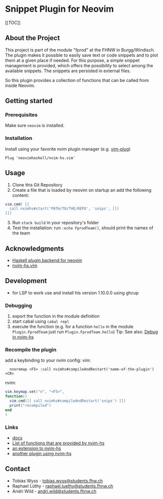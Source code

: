 # Snippet Plugin for Neovim

[[_TOC_]]

## About the Project
This project is part of the module "fprod" at the FHNW in Burgg/Windisch.
The plugin makes it possible to easily save text or code snippets and to plot 
them at a given place if needed. 
For this purpose, a simple snippet management is provided, 
which offers the possibility to select among the available snippets. 
The snippets are persisted in external files.

So this plugin provides a collection of functions that can be called from inside Neovim.

## Getting started

### Prerequisites

Make sure `neovim` is installed.

### Installation

Install using your favorite nvim plugin manager (e.g. [vim-plug](https://github.com/junegunn/vim-plug))

```vimL
Plug 'neovimhaskell/nvim-hs.vim'
```

## Usage
1. Clone this Git Repository
2. Create a file that is loaded by neovim on startup an add the following content:
```lua
vim.cmd( [[ 
  call nvimhs#start('PATH/TO/THE/REPO', 'snips', []) 
]])
```
3. Run `stack build` in your repository's folder
4. Test the installation: run `:echo FprodTeam()`, should print the names of the team

## Acknowledgments
* [Haskell plugin backend for neovim](https://hackage.haskell.org/package/nvim-hs)
* [nvim-hs.vim](https://github.com/neovimhaskell/nvim-hs.vim)

## Development
- for LSP to work use and install hls version 1.10.0.0 using ghcup

### Debugging
1. export the function in the module definition
2. start cabal using `cabal repl`
3. execute the function (e.g. for a function `hello` in the module `Plugin.FprodTeam` just run `Plugin.FprodTeam.hello`)
Tip: See also: [Debug in nvim-hs](https://hackage.haskell.org/package/nvim-hs-0.2.4/docs/Neovim-Debug.html#v:debug)

### Recompile the plugin
add a keybinding to your nvim config:
  vim: 
  ```vimL
    nnoremap <F5> :call nvimhs#compileAndRestart('name-of-the-plugin')<CR>
  ```

  nvim: 
  ```lua
vim.keymap.set("n", "<F5>",
  function()
    vim.cmd([[ call nvimhs#compileAndRestart('snips') ]])
    print("recompiled")
  end
)
```

### Links
* [docs](https://hackage.haskell.org/package/nvim-hs-2.1.0.4)
* [List of functions that are provided by nvim-hs](https://hackage.haskell.org/package/nvim-hs-2.1.0.4/docs/Neovim-API-Text.html#v:vim_command_output)
* [an extension to nvim-hs](https://github.com/neovimhaskell/nvim-hs-contrib)
* [another plugin using nvim-hs](https://github.com/saep/nvim-hs-ghcid/blob/main/Neovim/Ghcid/Plugin.hs#enroll-beta)
## Contact
- Tobias Wyss - tobias.wyss@students.fhw.ch
- Raphael Lüthy - raphael.luethy@students.fhnw.ch
- Andri Wild - andri.wild@students.fhnw.ch 

